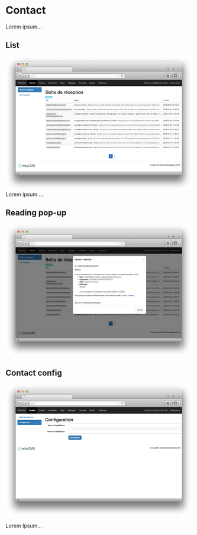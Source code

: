 # Contact

Lorem ipsum...

## List
![](01-img-contact.png)
Lorem ipsum ...

## Reading pop-up

![](02-img-contact-config.png)

## Contact config 

![](03-img-contact-config.png)

Lorem Ipsum...

